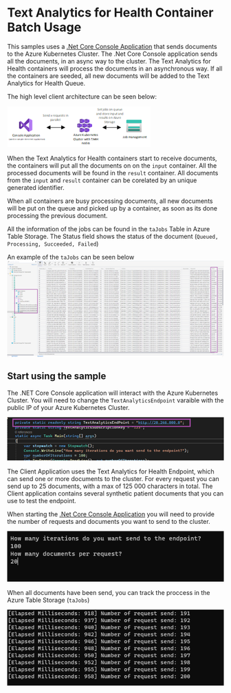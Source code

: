 # Text Analytics for Health Container Batch Usage

This samples uses a [.Net Core Console Application](/samples/ta4h-container-e2e-sample/StressTestConsoleClient/) that sends documents to the Azure Kubernetes Cluster. The .Net Core Console application sends all the documents, in an async way to the cluster. The Text Analytics for Health containers  will process the documents in an asynchronous way. If all the containers are seeded, all new documents will be added to the Text Analytics for Health Queue.

The high level client architecture can be seen below:

!["Diagram of the client sample setup"](../../media/text-analytics-for-health-batch-async/client-architecture.png)

When the Text Analytics for Health containers start to receive documents, the containers will put all the documents on on the `input` container. All the processed documents will be found in the `result` container. All documents from the `input` and `result` container can be corelated by an unique generated identifier.

When all containers are busy processing documents, all new documents will be put on the queue and picked up by a container, as soon as its done processing the previous document. 

All the information of the jobs can be found in the `taJobs` Table in Azure Table Storage. The Status field shows the status of the document (`Queued, Processing, Succeeded, Failed`)

An example of the `taJobs` can be seen below
!["Text Analytics for Health Queue"](../../media/text-analytics-for-health-batch-async/job-status.png)

## Start using the sample

The .NET Core Console application will interact with the Azure Kubernetes Cluster. You will need to change the `TextAnalyticsEndpoint` varaible with the public IP of your Azure Kubernetes Cluster.

!["Screenshot of the .Net Core Application with the endpoint url"](../../media/text-analytics-for-health-batch-async/console-app.png)

The Client Application uses the Text Analytics for Health Endpoint, which can send one or more documents to the cluster. For every request you can send up to 25 documents, with a max of 125 000 characters in total.
The Client application contains several synthetic patient documents that you can use to test the endpoint. 

When starting the [.Net Core Console Application](/samples/ta4h-container-e2e-sample/StressTestConsoleClient/) you will need to provide the number of requests and documents you want to send to the cluster.

!["Screenshot of the .Net Core Application with the number of requests and documents"](../../media/text-analytics-for-health-batch-async/client-console-application.png)

When all documents have been send, you can track the proccess in the Azure Table Storage (`taJobs`)

!["Screenshot of the .Net Core Application with the number of requests and documents"](../../media/text-analytics-for-health-batch-async/console-app-finished.png)